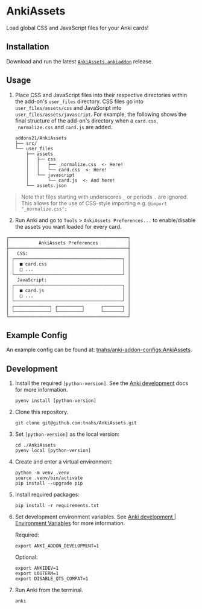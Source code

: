 # AnkiAssets

Load global CSS and JavaScript files for your Anki cards!

## Installation

Download and run the latest [`AnkiAssets.ankiaddon`][releases] release.

## Usage

1. Place CSS and JavaScript files into their respective directories within the
   add-on's `user_files` directory. CSS files go into `user_files/assets/css`
   and JavaScript into `user_files/assets/javascript`. For example, the
   following shows the final structure of the add-on's directory when a
   `card.css`, `_normalize.css` and `card.js` are added.

    ```plaintext
    addons21/AnkiAssets
    ├── src/
    └── user_files
        ├── assets
        │   ├── css
        │   │   ├── _normalize.css  <- Here!
        │   │   └── card.css  <- Here!
        │   └── javascript
        │       └── card.js  <- And here!
        └── assets.json
    ```

> Note that files starting with underscores `_` or periods `.` are ignored. This
> allows for the use of CSS-style importing e.g. `@import "_normalize.css";`

2. Run Anki and go to `Tools` > `AnkiAssets Preferences...` to enable/disable the
   assets you want loaded for every card.

```plaintext
┌────────────────────────────────────────────┐
│           AnkiAssets Preferences           │
├────────────────────────────────────────────┤
│   CSS:                                     │
│ ┌────────────────────────────────────────┐ │
│ │  ■ card.css                            │ │
│ │  □ ...                                 │ │
│ └────────────────────────────────────────┘ │
│   JavaScript:                              │
│ ┌────────────────────────────────────────┐ │
│ │  ■ card.js                             │ │
│ │  □ ...                                 │ │
│ └────────────────────────────────────────┘ │
│ ┌─────────────┐ ┌─────────┐      ┌───────┐ │
│ └─────────────┘ └─────────┘      └───────┘ │
└────────────────────────────────────────────┘
```

## Example Config

An example config can be found at: [tnahs/anki-addon-configs:AnkiAssets][anki-assets-config].

## Development

1. Install the required `[python-version]`. See the [Anki development][anki-dev]
   docs for more information.

    ```shell
    pyenv install [python-version]
    ```

2. Clone this repository.

    ```shell
    git clone git@github.com:tnahs/AnkiAssets.git
    ```

3. Set `[python-version]` as the local version:

    ```shell
    cd ./AnkiAssets
    pyenv local [python-version]
    ```

4. Create and enter a virtual environment:

    ```shell
    python -m venv .venv
    source .venv/bin/activate
    pip install --upgrade pip
    ```

5. Install required packages:

    ```shell
    pip install -r requirements.txt
    ```

6. Set development environment variables. See
   [Anki development | Environment Variables][env-var] for more information.

    Required:

    ```shell
    export ANKI_ADDON_DEVELOPMENT=1
    ```

    Optional:

    ```shell
    export ANKIDEV=1
    export LOGTERM=1
    export DISABLE_QT5_COMPAT=1
    ```

7. Run Anki from the terminal.

    ```shell
    anki
    ```

[anki-assets-config]: https://github.com/tnahs/anki-addon-configs/tree/AnkiAssets
[anki-dev]: https://github.com/ankitects/anki/blob/main/docs/development.md
[env-var]: https://github.com/ankitects/anki/blob/main/docs/development.md#environmental-variables
[releases]: https://github.com/tnahs/AnkiAssets/releases
